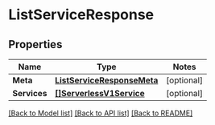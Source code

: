 # ListServiceResponse

## Properties
Name | Type | Notes
------------ | ------------- | -------------
**Meta** | [**ListServiceResponseMeta**](ListServiceResponse_meta.md) | [optional] 
**Services** | [**[]ServerlessV1Service**](serverless.v1.service.md) | [optional] 

[[Back to Model list]](../README.md#documentation-for-models) [[Back to API list]](../README.md#documentation-for-api-endpoints) [[Back to README]](../README.md)


